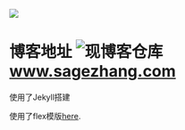 ![](http://ok0ezswdp.bkt.clouddn.com/17-1-19/66422312-file_1484800895894_107e5.png)

博客地址
![现博客仓库](https://github.com/SageZhang/sageblog.github.io)
www.sagezhang.com
====
使用了Jekyll搭建

使用了flex模版[here](http://the-development.github.io/flex/).

